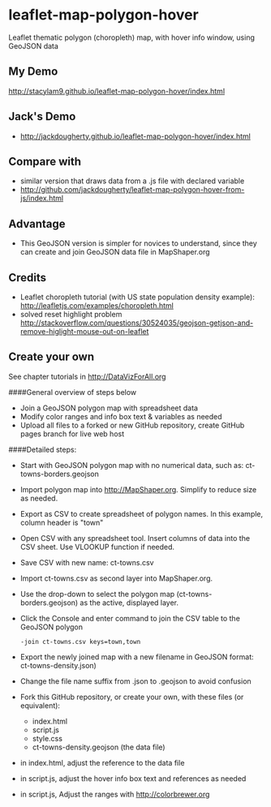 # leaflet-map-polygon-hover
Leaflet thematic polygon (choropleth) map, with hover info window, using GeoJSON data

## My Demo
http://stacylam9.github.io/leaflet-map-polygon-hover/index.html

## Jack's Demo
- http://jackdougherty.github.io/leaflet-map-polygon-hover/index.html

## Compare with
- similar version that draws data from a .js file with declared variable
- http://github.com/jackdougherty/leaflet-map-polygon-hover-from-js/index.html

## Advantage
- This GeoJSON version is simpler for novices to understand, since they can create and join GeoJSON data file in MapShaper.org

## Credits
- Leaflet choropleth tutorial (with US state population density example): http://leafletjs.com/examples/choropleth.html
- solved reset highlight problem http://stackoverflow.com/questions/30524035/geojson-getjson-and-remove-higlight-mouse-out-on-leaflet

## Create your own

See chapter tutorials in http://DataVizForAll.org

####General overview of steps below
- Join a GeoJSON polygon map with spreadsheet data
- Modify color ranges and info box text & variables as needed
- Upload all files to a forked or new GitHub repository, create GitHub pages branch for live web host

####Detailed steps:
- Start with GeoJSON polygon map with no numerical data, such as: ct-towns-borders.geojson
- Import polygon map into http://MapShaper.org. Simplify to reduce size as needed.
- Export as CSV to create spreadsheet of polygon names. In this example, column header is "town"
- Open CSV with any spreadsheet tool. Insert columns of data into the CSV sheet. Use VLOOKUP function if needed.
- Save CSV with new name: ct-towns.csv
- Import ct-towns.csv as second layer into MapShaper.org.
- Use the drop-down to select the polygon map (ct-towns-borders.geojson) as the active, displayed layer.
- Click the Console and enter command to join the CSV table to the GeoJSON polygon
  ```
  -join ct-towns.csv keys=town,town
  ```
- Export the newly joined map with a new filename in GeoJSON format: ct-towns-density.json)
- Change the file name suffix from .json to .geojson to avoid confusion
- Fork this GitHub repository, or create your own, with these files (or equivalent):
  - index.html
  - script.js
  - style.css
  - ct-towns-density.geojson  (the data file)

- in index.html, adjust the reference to the data file
- in script.js, adjust the hover info box text and references as needed
- in script.js, Adjust the ranges with http://colorbrewer.org
